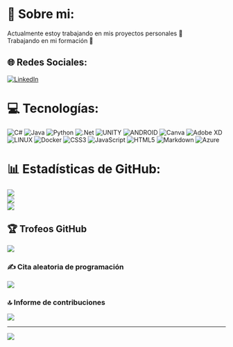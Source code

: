# 💫 Sobre mi:
Actualmente estoy trabajando en mis proyectos personales :memo:<br>Trabajando en mi formación :construction_worker:


## 🌐 Redes Sociales:
[![LinkedIn](https://img.shields.io/badge/LinkedIn-%230077B5.svg?logo=linkedin&logoColor=white)](https://www.linkedin.com/in/joseivangarridoprogramadordesarrolladordeveloper/) 

# 💻 Tecnologías:
![C#](https://img.shields.io/badge/c%23-%23239120.svg?style=for-the-badge&logo=c-sharp&logoColor=white) ![Java](https://img.shields.io/badge/java-%23ED8B00.svg?style=for-the-badge&logo=java&logoColor=white) ![Python](https://img.shields.io/badge/python-3670A0?style=for-the-badge&logo=python&logoColor=ffdd54) ![.Net](https://img.shields.io/badge/.NET-5C2D91?style=for-the-badge&logo=.net&logoColor=white) ![UNITY](https://img.shields.io/badge/Unity-%2320232a.svg?style=for-the-badge&logo=unity&logoColor=white) ![ANDROID](https://img.shields.io/badge/android-%2320232a.svg?style=for-the-badge&logo=android&logoColor=%a4c639) ![Canva](https://img.shields.io/badge/Canva-%2300C4CC.svg?style=for-the-badge&logo=Canva&logoColor=white) ![Adobe XD](https://img.shields.io/badge/Adobe%20XD-470137?style=for-the-badge&logo=Adobe%20XD&logoColor=#FF61F6) ![LINUX](https://img.shields.io/badge/Linux-FCC624?style=for-the-badge&logo=linux&logoColor=black) ![Docker](https://img.shields.io/badge/docker-%230db7ed.svg?style=for-the-badge&logo=docker&logoColor=white) ![CSS3](https://img.shields.io/badge/css3-%231572B6.svg?style=for-the-badge&logo=css3&logoColor=white) ![JavaScript](https://img.shields.io/badge/javascript-%23323330.svg?style=for-the-badge&logo=javascript&logoColor=%23F7DF1E) ![HTML5](https://img.shields.io/badge/html5-%23E34F26.svg?style=for-the-badge&logo=html5&logoColor=white) ![Markdown](https://img.shields.io/badge/markdown-%23000000.svg?style=for-the-badge&logo=markdown&logoColor=white) ![Azure](https://img.shields.io/badge/azure-%230072C6.svg?style=for-the-badge&logo=azure-devops&logoColor=white)
# 📊 Estadísticas de GitHub:
![](https://github-readme-stats.vercel.app/api?username=sivan81&theme=dark&hide_border=false&include_all_commits=false&count_private=false)<br/>
![](https://github-readme-streak-stats.herokuapp.com/?user=sivan81&theme=dark&hide_border=false)<br/>
![](https://github-readme-stats.vercel.app/api/top-langs/?username=sivan81&theme=dark&hide_border=false&include_all_commits=false&count_private=false&layout=compact)

## 🏆 Trofeos GitHub
![](https://github-profile-trophy.vercel.app/?username=sivan81&theme=radical&no-frame=false&no-bg=true&margin-w=4)

### ✍️ Cita aleatoria de programación
![](https://quotes-github-readme.vercel.app/api?type=horizontal&theme=radical)

### 🔝 Informe de contribuciones
![](https://github-contributor-stats.vercel.app/api?username=sivan81&limit=5&theme=dark&combine_all_yearly_contributions=true)

---
[![](https://visitcount.itsvg.in/api?id=sivan81&icon=0&color=0)](https://visitcount.itsvg.in)

<!-- Proudly created with GPRM ( https://gprm.itsvg.in ) -->
